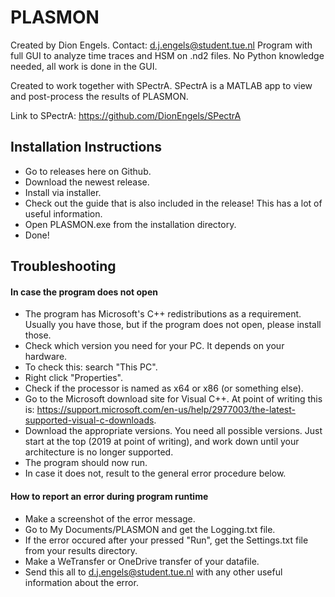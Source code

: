 # PLASMON

Created by Dion Engels. Contact: d.j.engels@student.tue.nl
Program with full GUI to analyze time traces and HSM on .nd2 files. No Python knowledge needed, all work is done in the GUI.

Created to work together with SPectrA. SPectrA is a MATLAB app to view and post-process the results of PLASMON.

Link to SPectrA: https://github.com/DionEngels/SPectrA

Installation Instructions
- 
- Go to releases here on Github.
- Download the newest release.
- Install via installer.
- Check out the guide that is also included in the release! This has a lot of useful information.
- Open PLASMON.exe from the installation directory.
- Done!

Troubleshooting
-
#### In case the program does not open
- The program has Microsoft's C++ redistributions as a requirement. Usually you have those, but if the program does not open, please install those.
- Check which version you need for your PC. It depends on your hardware. 
- To check this: search "This PC".
- Right click "Properties".
- Check if the processor is named as x64 or x86 (or something else).
- Go to the Microsoft download site for Visual C++. At point of writing this is: https://support.microsoft.com/en-us/help/2977003/the-latest-supported-visual-c-downloads.
- Download the appropriate versions. You need all possible versions. Just start at the top (2019 at point of writing), and work down until your architecture is no longer supported.
- The program should now run.
- In case it does not, result to the general error procedure below.

#### How to report an error during program runtime
- Make a screenshot of the error message.
- Go to My Documents/PLASMON and get the Logging.txt file.
- If the error occured after your pressed "Run", get the Settings.txt file from your results directory.
- Make a WeTransfer or OneDrive transfer of your datafile.
- Send this all to d.j.engels@student.tue.nl with any other useful information about the error.
